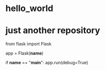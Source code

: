 # hello_world
# just another repository

from flask import Flask

app = Flask(__name__)

if __name__ == "__main__":
    app.run(debug=True)
  
